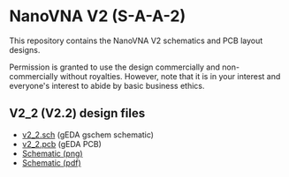 # NanoVNA V2 (S-A-A-2)
This repository contains the NanoVNA V2 schematics and PCB layout designs.

Permission is granted to use the design commercially and non-commercially without royalties. However, note that it is in your interest and everyone's interest to abide by basic business ethics.

## V2_2 (V2.2) design files
- [v2_2.sch](v2_2.sch) (gEDA gschem schematic)
- [v2_2.pcb](v2_2.pcb) (gEDA PCB)
- [Schematic (png)](v2_2.png)
- [Schematic (pdf)](v2_2.pdf)


